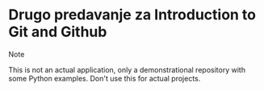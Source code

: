 # Drugo predavanje za Introduction to Git and Github

>[!NOTE]
>This is not an actual application, only a demonstrational repository with some Python examples. Don't use this for actual projects.
